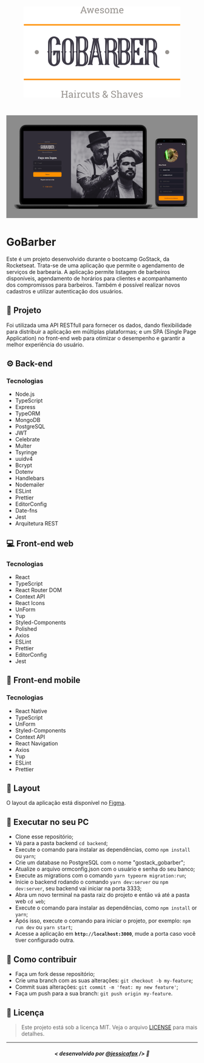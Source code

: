 <h1 align="center">
    <img src="./assets/logo.svg" alt="Logo"/>
</h1>

<h1 align="center">
    <img src="./assets/mockup.png" alt="Mockup"/>
</h1>

# GoBarber
Este é um projeto desenvolvido durante o bootcamp GoStack, da Rocketseat. Trata-se de uma aplicação que permite o agendamento de serviços de barbearia. A aplicação permite listagem de barbeiros disponíveis, agendamento de horários para clientes e acompanhamento dos compromissos para barbeiros. Também é possível realizar novos cadastros e utilizar autenticação dos usuários.

## 📝 Projeto
Foi utilizada uma API RESTfull para fornecer os dados, dando flexibilidade para distribuir a aplicação em múltiplas plataformas; e um SPA (Single Page Application) no front-end web para otimizar o desempenho e garantir a melhor experiência do usuário.


## ⚙️ Back-end

### Tecnologias
- Node.js
- TypeScript
- Express
- TypeORM
- MongoDB
- PostgreSQL
- JWT
- Celebrate
- Multer
- Tsyringe
- uuidv4
- Bcrypt
- Dotenv
- Handlebars
- Nodemailer
- ESLint
- Prettier
- EditorConfig
- Date-fns
- Jest
- Arquitetura REST


## 💻 Front-end web

### Tecnologias
- React
- TypeScript
- React Router DOM
- Context API
- React Icons
- UnForm
- Yup
- Styled-Components
- Polished
- Axios
- ESLint
- Prettier
- EditorConfig
- Jest


## 📱 Front-end mobile

### Tecnologias
- React Native
- TypeScript
- UnForm
- Styled-Components
- Context API
- React Navigation
- Axios
- Yup
- ESLint
- Prettier


## 🎨 Layout
O layout da aplicação está disponível no [Figma](https://www.figma.com/file/BXCihtXXh9p37lGsENV614/GoBarber).

## 🔧 Executar no seu PC

- Clone esse repositório;
- Vá para a pasta backend `cd backend`;
- Execute o comando para instalar as dependências, como `npm install` ou `yarn`;
- Crie um database no PostgreSQL com o nome "gostack_gobarber";
- Atualize o arquivo ormconfig.json com o usuário e senha do seu banco;
- Execute as migrations com o comando `yarn typeorm migration:run`;
- Inicie o backend rodando o comando `yarn dev:server` ou `npm dev:server`, seu backend vai iniciar na porta 3333;
- Abra um novo terminal na pasta raiz do projeto e então vá até a pasta web `cd web`;
- Execute o comando para instalar as dependências, como `npm install` or `yarn`;
- Após isso, execute o comando para iniciar o projeto, por exemplo: `npm run dev` ou `yarn start`;
- Acesse a aplicação em <strong> `http://localhost:3000`</strong>, mude a porta caso você tiver configurado outra.

## 🤔 Como contribuir

- Faça um fork desse repositório;
- Crie uma branch com as suas alterações: `git checkout -b my-feature`;
- Commit suas alterações: `git commit -m 'feat: my new feature'`;
- Faça um push para a sua branch: `git push origin my-feature`.

## 📜 Licença

> Este projeto está sob a licença MIT. Veja o arquivo [LICENSE](https://github.com/jessicafpx/gostack-gobarber/blob/master/LICENSE.md) para mais detalhes.

---

##### <p align="center"> <strong> < desenvolvido por <a href="github.com/jessicafpx"> @jessicafpx</a> /> </strong> 👋